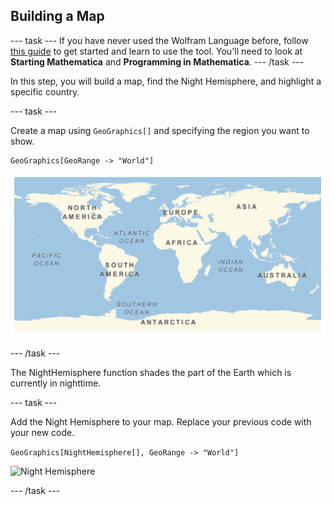 ## Building a Map

--- task ---
If you have never used the Wolfram Language before, follow [this guide](https://projects.raspberrypi.org/en/projects/getting-started-with-mathematica) to get started and learn to use the tool. You'll need to look at **Starting Mathematica** and **Programming in Mathematica**.
--- /task ---

In this step, you will build a map, find the Night Hemisphere, and highlight a specific country.

--- task ---

Create a map using `GeoGraphics[]` and specifying the region you want to show.

```
GeoGraphics[GeoRange -> "World"]
```
![Simple Map](images/map1.png)

--- /task ---

The NightHemisphere function shades the part of the Earth which is currently in nighttime.

--- task ---

Add the Night Hemisphere to your map. Replace your previous code with your new code.

```GeoGraphics[NightHemisphere[], GeoRange -> "World"]```

![Night Hemisphere](images/DayNight.png)

--- /task ---